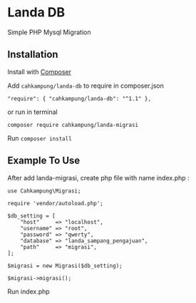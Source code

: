 # Landa DB

Simple PHP Mysql Migration

## Installation

Install with [Composer](http://getcomposer.org/)

Add `cahkampung/landa-db` to require in composer.json

`"require": { "cahkampung/landa-db": "^1.1" },`

or run in terminal 

`composer require cahkampung/landa-migrasi`

Run `composer install`

## Example To Use

After add landa-migrasi, create php file with name index.php :

```
use Cahkampung\Migrasi;

require 'vendor/autoload.php';

$db_setting = [
    "host"     => "localhost",
    "username" => "root",
    "password" => "qwerty",
    "database" => "landa_sampang_pengajuan",
    "path"     => "migrasi",
];

$migrasi = new Migrasi($db_setting);

$migrasi->migrasi();
```

Run index.php 